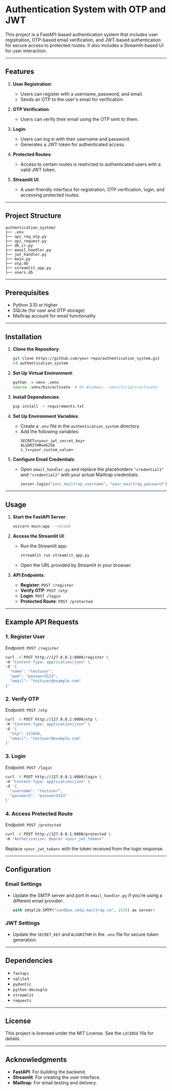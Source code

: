 # Authentication System with OTP and JWT

This project is a FastAPI-based authentication system that includes user registration, OTP-based email verification, and JWT-based authentication for secure access to protected routes. It also includes a Streamlit-based UI for user interaction.

---

## Features

1. **User Registration**:
   - Users can register with a username, password, and email.
   - Sends an OTP to the user's email for verification.

2. **OTP Verification**:
   - Users can verify their email using the OTP sent to them.

3. **Login**:
   - Users can log in with their username and password.
   - Generates a JWT token for authenticated access.

4. **Protected Routes**:
   - Access to certain routes is restricted to authenticated users with a valid JWT token.

5. **Streamlit UI**:
   - A user-friendly interface for registration, OTP verification, login, and accessing protected routes.

---

## Project Structure

```
authentication_system/
├── .env
├── api_req_otp.py
├── api_request.py
├── db_cr.py
├── email_handler.py
├── jwt_handler.py
├── main.py
├── otp.db
├── streamlit_app.py
├── users.db
```

---

## Prerequisites

- Python 3.10 or higher
- SQLite (for user and OTP storage)
- Mailtrap account for email functionality

---

## Installation

1. **Clone the Repository**:
   ```bash
   git clone https://github.com/your-repo/authentication_system.git
   cd authentication_system
   ```

2. **Set Up Virtual Environment**:
   ```bash
   python -m venv .venv
   source .venv/bin/activate  # On Windows: .venv\Scripts\activate
   ```

3. **Install Dependencies**:
   ```bash
   pip install -r requirements.txt
   ```

4. **Set Up Environment Variables**:
   - Create a `.env` file in the `authentication_system` directory.
   - Add the following variables:
     ```
     SECRET=<your_jwt_secret_key>
     ALGORITHM=HS256
     s_l=<your_custom_value>
     ```

5. **Configure Email Credentials**:
   - Open `email_handler.py` and replace the placeholders `"credential1"` and `"credential2"` with your actual Mailtrap credentials:
     ```python
     server.login("your_mailtrap_username", "your_mailtrap_password")
     ```

---

## Usage

1. **Start the FastAPI Server**:
   ```bash
   uvicorn main:app --reload
   ```

2. **Access the Streamlit UI**:
   - Run the Streamlit app:
     ```bash
     streamlit run streamlit_app.py
     ```
   - Open the URL provided by Streamlit in your browser.

3. **API Endpoints**:
   - **Register**: `POST /register`
   - **Verify OTP**: `POST /otp`
   - **Login**: `POST /login`
   - **Protected Route**: `POST /protected`

---

## Example API Requests

### 1. **Register User**
Endpoint: `POST /register`

```bash
curl -X POST http://127.0.0.1:8000/register \
-H "Content-Type: application/json" \
-d '{
  "name": "testuser",
  "pwd": "password123",
  "email": "testuser@example.com"
}'
```

### 2. **Verify OTP**
Endpoint: `POST /otp`

```bash
curl -X POST http://127.0.0.1:8000/otp \
-H "Content-Type: application/json" \
-d '{
  "otp": 123456,
  "email": "testuser@example.com"
}'
```

### 3. **Login**
Endpoint: `POST /login`

```bash
curl -X POST http://127.0.0.1:8000/login \
-H "Content-Type: application/json" \
-d '{
  "username": "testuser",
  "password": "password123"
}'
```

### 4. **Access Protected Route**
Endpoint: `POST /protected`

```bash
curl -X POST http://127.0.0.1:8000/protected \
-H "Authorization: Bearer <your_jwt_token>"
```

Replace `<your_jwt_token>` with the token received from the login response.

---

## Configuration

### Email Settings
- Update the SMTP server and port in `email_handler.py` if you're using a different email provider:
  ```python
  with smtplib.SMTP("sandbox.smtp.mailtrap.io", 2525) as server:
  ```

### JWT Settings
- Update the `SECRET_KEY` and `ALGORITHM` in the `.env` file for secure token generation.

---

## Dependencies

- `fastapi`
- `sqlite3`
- `pydantic`
- `python-decouple`
- `streamlit`
- `requests`

---

## License

This project is licensed under the MIT License. See the `LICENSE` file for details.

---

## Acknowledgments

- **FastAPI**: For building the backend.
- **Streamlit**: For creating the user interface.
- **Mailtrap**: For email testing and delivery.
